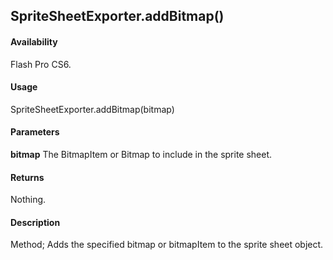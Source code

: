 ## SpriteSheetExporter.addBitmap()

#### Availability

Flash Pro CS6.

#### Usage

SpriteSheetExporter.addBitmap(bitmap)

#### Parameters

**bitmap** The BitmapItem or Bitmap to include in the sprite sheet.

#### Returns

Nothing.

#### Description

Method; Adds the specified bitmap or bitmapItem to the sprite sheet object.
